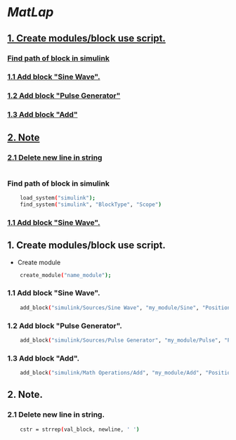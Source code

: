 # _MatLap_

## [1. Create modules/block use script.](#1)
### [**Find path of block in simulink**](#find)
### [1.1 Add block "Sine Wave".](#11)
### [1.2 Add block "Pulse Generator"](12)
### [1.3 Add block "Add"](13)

## [2. Note](#2)
### [2.1 Delete new line in string ](#21)

#

### <a id ="find"></a>**Find path of block in simulink**
```sh
    load_system("simulink");
    find_system("simulink", "BlockType", "Scope")
```
### [1.1 Add block "Sine Wave".](#11)
## <a id = "1" ></a>1. Create modules/block use script.
- Create module
```sh
    create_module("name_module");
```
### <a id = "1" ></a>1.1 Add block "Sine Wave".
```sh
    add_block("simulink/Sources/Sine Wave", "my_module/Sine", "Position", [10 10 70 70]);
```
### <a id = "12"></a>1.2 Add block "Pulse Generator".
```sh
    add_block("simulink/Sources/Pulse Generator", "my_module/Pulse", "Position", [10 90 70 160]);
```
### <a id = "13"></a>1.3 Add block "Add".
```sh
    add_block("simulink/Math Operations/Add", "my_module/Add", "Position", [200 10 270 70]);
```

## <a id = "2"></a> 2. Note.
### <a id = "21"></a> 2.1 Delete new line in string.
```sh
    cstr = strrep(val_block, newline, ' ') 
```